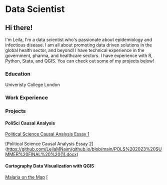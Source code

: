 # Data Scientist 

## Hi there!
I'm Leila, I'm a data scientist who's passionate about epidemiology and infectious disease. I am all about promoting data driven solutions in the global health sector, and beyond! I have technical experience in the government, pharma, and healthcare sectors. I have experience with R, Python, Stata, and QGIS. You can check out some of my projects below! 

### Education
Univeristy College London 

### Work Experience 

### Projects  

#### PoliSci Causal Analysis 
 [Political Science Causal Analysis Essay 1](https://github.com/LeilaMNaim/github.io/blob/main/PT%20A%20AND%20B%20POLS%20Essay%202023%20FINAL%20.docx)
 
[Political Science Causal Analysis Essay 2]
(https://github.com/LeilaMNaim/github.io/blob/main/POLS%202023%20SUMMER%20FINAL%20%20(1).docx) 

#### Cartography Data Visualization with QGIS
[Malaria on the Map](https://github.com/LeilaMNaim/github.io/blob/main/CARTOGRAPHY%20FINAL%20SUBMISSION%20.pdf)
[



